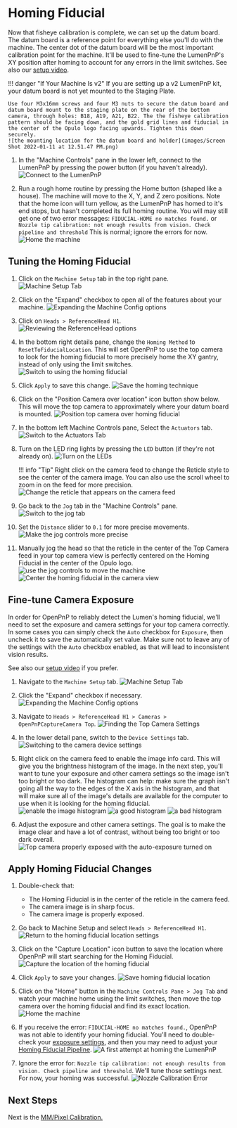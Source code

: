 # Homing Fiducial

Now that fisheye calibration is complete, we can set up the datum board. The datum board is a reference point for everything else you'll do with the machine. The center dot of the datum board will be the most important calibration point for the machine. It'll be used to fine-tune the LumenPnP's XY position after homing to account for any errors in the limit switches. See also our [setup video](https://youtube.com/watch?v=CSnczX6VJ7M&si=EnSIkaIECMiOmarE&t=705).

!!! danger "If Your Machine Is v2"
    If you are setting up a v2 LumenPnP kit, your datum board is not yet mounted to the Staging Plate.

    Use four M3x16mm screws and four M3 nuts to secure the datum board and datum board mount to the staging plate on the rear of the bottom camera, through holes: B18, A19, A21, B22. The the fisheye calibration pattern should be facing down, and the gold grid lines and fiducial in the center of the Opulo logo facing upwards. Tighten this down securely.
    ![the mounting location for the datum board and holder](images/Screen Shot 2022-01-11 at 12.51.47 PM.png)

1. In the "Machine Controls" pane in the lower left, connect to the LumenPnP by pressing the power button (if you haven't already).
  ![Connect to the LumenPnP](images/connect-to-machine-power-button.png)

2. Run a rough home routine by pressing the Home button (shaped like a house). The machine will move to the X, Y, and Z zero positions. Note that the home icon will turn yellow, as the LumenPnP has homed to it's end stops, but hasn't completed its full homing routine. You will may still get one of two error messages: `FIDUCIAL-HOME no matches found.` or `Nozzle tip calibration: not enough results from vision. Check pipeline and threshold` This is normal; ignore the errors for now.
  ![Home the machine](images/Connect-and-home.png)

## Tuning the Homing Fiducial

1. Click on the `Machine Setup` tab in the top right pane.
  ![Machine Setup Tab](images/Machine-Setup-Tab-3.png)

2. Click on the "Expand" checkbox to open all of the features about your machine.
  ![Expanding the Machine Config options](images/Expand-Checkbox-3.png)

3. Click on `Heads > ReferenceHead H1`.
  ![Reviewing the ReferenceHead options](images/Select-Reference-Head-H1.png)
  
4. In the bottom right details pane, change the `Homing Method` to `ResetToFiducialLocation`. This will set OpenPnP to use the top camera to look for the homing fiducial to more precisely home the XY gantry, instead of only using the limit switches.
  ![Switch to using the homing fiducial](images/Select-ResetToFiducialLocation.png)

5. Click `Apply` to save this change.
  ![Save the homing technique](images/Homing-fiducial-apply.png)

6. Click on the "Position Camera over location" icon button show below. This will move the top camera to approximately where your datum board is mounted.
  ![Position top camera over homing fiducial](images/Position-camera-over-homing-fiducial.png)

7. In the bottom left Machine Controls pane, Select the `Actuators` tab.
  ![Switch to the Actuators Tab](images/Actuators-tab.png)

8. Turn on the LED ring lights by pressing the `LED` button (if they're not already on).
  ![Turn on the LEDs](images/Turn-on-LEDs.png)

    !!! info "Tip"
        Right click on the camera feed to change the Reticle style to see the center of the camera image. You can also use the scroll wheel to zoom in on the feed for more precision.
        ![Change the reticle that appears on the camera feed](images/Switch-reticle-type.png)

9. Go back to the `Jog` tab in the "Machine Controls" pane.
  ![Switch to the jog tab](images/Jog-tab.png)

10. Set the `Distance` slider to `0.1` for more precise movements.
  ![Make the jog controls more precise](images/Distance-slider-0pt1.png)

11. Manually jog the head so that the reticle in the center of the Top Camera feed in your top camera view is perfectly centered on the Homing Fiducial in the center of the Opulo logo.
  ![use the jog controls to move the machine](images/jog-controls.png)
  ![Center the homing fiducial in the camera view](images/Homing-fiducial-centered.png)

## Fine-tune Camera Exposure

In order for OpenPnP to reliably detect the Lumen's homing fiducial, we'll need to set the exposure and camera settings for your top camera correctly. In some cases you can simply check the `Auto` checkbox for `Exposure`, then uncheck it to save the automatically set value. Make sure not to leave any of the settings with the `Auto` checkbox enabled, as that will lead to inconsistent vision results.

See also our [setup video](https://youtube.com/watch?v=CSnczX6VJ7M&si=EnSIkaIECMiOmarE&t=867) if you prefer.

1. Navigate to the `Machine Setup` tab.
  ![Machine Setup Tab](images/Machine-Setup-Tab-4.png)

2. Click the "Expand" checkbox if necessary.
  ![Expanding the Machine Config options](images/Expand-Checkbox-4.png)

3. Navigate to `Heads > ReferenceHead H1 > Cameras > OpenPnPCaptureCamera Top`.
  ![Finding the Top Camera Settings](images/Top-camera-settings-4.png)

4. In the lower detail pane, switch to the `Device Settings` tab.
  ![Switching to the camera device settings](images/Top-camera-device-settings-4.png)

5. Right click on the camera feed to enable the image info card. This will give you the brightness histogram of the image. In the next step, you'll want to tune your exposure and other camera settings so the image isn't too bright or too dark. The histogram can help: make sure the graph isn't going all the way to the edges of the X axis in the histogram, and that will make sure all of the image's details are available for the computer to use when it is looking for the homing fiducial.
  ![enable the image histogram](images/show-image-info.png)
  ![a good histogram](images/good-histogram.png)
  ![a bad histogram](images/bad-histogram.png)

6. Adjust the exposure and other camera settings. The goal is to make the image clear and have a lot of contrast, without being too bright or too dark overall.
  ![Top camera properly exposed with the auto-exposure turned on](images/Auto-exposure-on.png)

## Apply Homing Fiducial Changes

1. Double-check that:
    * The Homing Fiducial is in the center of the reticle in the camera feed.
    * The camera image is in sharp focus.
    * The camera image is properly exposed.

2. Go back to Machine Setup and select `Heads > ReferenceHead H1`.
  ![Return to the homing fiducial location settings](images/Select-Reference-Head-H1-5.png)

3. Click on the "Capture Location" icon button to save the location where OpenPnP will start searching for the Homing Fiducial.
  ![Capture the location of the homing fiducial](images/Capture-homing-fiducial-location.png)

4. Click `Apply` to save your changes.
  ![Save homing fiducial location](images/Homing-fiducial-apply-2.png)

5. Click on the "Home" button in the `Machine Controls Pane > Jog Tab` and watch your machine home using the limit switches, then move the top camera over the homing fiducial and find its exact location.
  ![Home the machine](images/Connect-and-home.png)

6. If you receive the error: `FIDUCIAL-HOME no matches found.`, OpenPnP was not able to identify your homing fiducial. You'll need to double-check your [exposure settings](#fine-tune-camera-exposure), and then you may need to adjust your [Homing Fiducial Pipeline](../../../openpnp/vision-pipeline-adjustment/2-homing-fiducial-pipeline.md).
  ![A first attempt at homing the LumenPnP](images/Cant-find-homing-fiducial.png)

7. Ignore the error for: `Nozzle tip calibration: not enough results from vision. Check pipeline and threshold`. We'll tune those settings next. For now, your homing was successful.
  ![Nozzle Calibration Error](images/too-many-vision-redirects.png)

## Next Steps

Next is the [MM/Pixel Calibration.](../5-mm-per-pixel/index.md)
